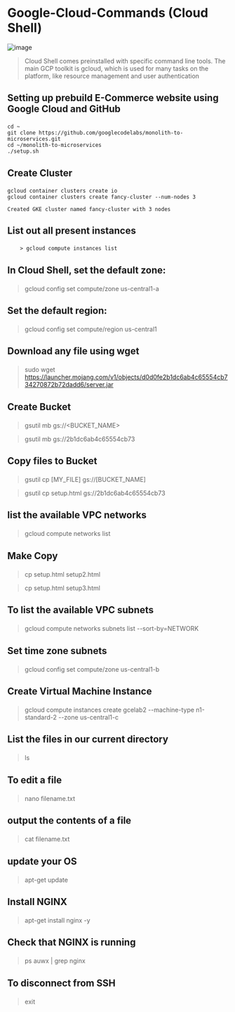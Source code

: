 # Google-Cloud-Commands (Cloud Shell)
![image](https://github.com/sanket9006/Google-Cloud-Commands/blob/master/Others/google-cloud.png)
> Cloud Shell comes preinstalled with specific command line tools. The main GCP toolkit is gcloud, which is used for many tasks on the platform, like resource management and user authentication


## <p> Setting up prebuild E-Commerce website using Google Cloud and GitHub </p>

    cd ~
    git clone https://github.com/googlecodelabs/monolith-to-microservices.git
    cd ~/monolith-to-microservices
    ./setup.sh
    
## <p> Create Cluster</p>
    gcloud container clusters create io
    gcloud container clusters create fancy-cluster --num-nodes 3
        
    Created GKE cluster named fancy-cluster with 3 nodes

## <p> List out all present instances </p>
        > gcloud compute instances list
        

## <p>In Cloud Shell, set the default zone:</p>

>gcloud config set compute/zone us-central1-a

## <p>Set the default region:</p>

>gcloud config set compute/region us-central1

## <p> Download any file using wget
> sudo wget https://launcher.mojang.com/v1/objects/d0d0fe2b1dc6ab4c65554cb734270872b72dadd6/server.jar





## <p> Create Bucket </p>
> gsutil mb gs://<BUCKET_NAME>

> gsutil mb gs://2b1dc6ab4c65554cb73









## <p> Copy files to Bucket  </p>
> gsutil cp [MY_FILE] gs://[BUCKET_NAME]

> gsutil cp setup.html gs://2b1dc6ab4c65554cb73





## <p> list the available VPC networks</p>
> gcloud compute networks list




## <p> Make Copy</p>
> cp setup.html setup2.html

> cp setup.html setup3.html



## <p> To list the available VPC subnets</p>
> gcloud compute networks subnets list --sort-by=NETWORK


## <p> Set time zone subnets</p>
> gcloud config set compute/zone us-central1-b


## <p> Create Virtual Machine Instance</p>
> gcloud compute instances create gcelab2 --machine-type n1-standard-2 --zone us-central1-c


## <p> List the files in our current directory</p>
> ls




## <p> To edit a file</p>
> nano filename.txt

## <p> output the contents of a file</p>
> cat filename.txt

## <p> update your OS</p>
> apt-get update

## <p> Install NGINX</p>
> apt-get install nginx -y

## <p> Check that NGINX is running</p>
> ps auwx | grep nginx

## <p> To disconnect from SSH</p>
> exit

